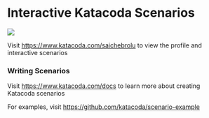 # Interactive Katacoda Scenarios

[![](http://shields.katacoda.com/katacoda/saichebrolu/count.svg)](https://www.katacoda.com/saichebrolu "Get your profile on Katacoda.com")

Visit https://www.katacoda.com/saichebrolu to view the profile and interactive scenarios

### Writing Scenarios
Visit https://www.katacoda.com/docs to learn more about creating Katacoda scenarios

For examples, visit https://github.com/katacoda/scenario-example
